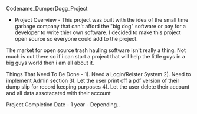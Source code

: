 Codename_DumperDogg_Project
                                                                      
                                                                      
                                                                                                                                                                          
- Project Overview -
This project was built with the idea of the small time garbage company that can't afford the "big dog" software or pay for a developer to write thier own software. I decided to make this project open source so everyone could add to the project.

The market for open source trash hauling software isn't really a thing. Not much is out there so if i can start a project that will help the little guys in a big guys world then i am all about it.





Things That Need To Be Done -
1). Need a Login/Reister System 2). Need to implement Admin section 3). Let the user print off a pdf version of their dump slip for record keeping purposes 4). Let the user delete their account and all data assotacated with their account







Project Completion Date -
1 year - Depending..
